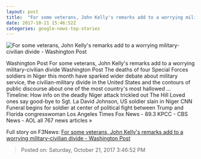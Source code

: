 ```yaml
---
layout: post
title:  "For some veterans, John Kelly's remarks add to a worrying military-civilian divide - Washington Post"
date: 2017-10-21 15:46:52Z
categories: google-news-top-stories
---
```


![For some veterans, John Kelly's remarks add to a worrying military-civilian divide - Washington Post](https://img.washingtonpost.com/rf/image_1484w/2010-2019/WashingtonPost/2017/10/21/National-Security/Images/Trump_The_Fallen_75373-ec8d8.jpg?t=20170517)

Washington Post For some veterans, John Kelly's remarks add to a worrying military-civilian divide Washington Post The deaths of four Special Forces soldiers in Niger this month have sparked wider debate about military service, the civilian-military divide in the United States and the contours of public discourse about one of the most country's most hallowed ... Timeline: How info on the deadly Niger attack trickled out The Hill Loved ones say good-bye to Sgt. La David Johnson, US soldier slain in Niger CNN Funeral begins for soldier at center of political fight between Trump and Florida congresswoman Los Angeles Times Fox News - 89.3 KPCC - CBS News - AOL all 767 news articles »


Full story on F3News: [For some veterans, John Kelly's remarks add to a worrying military-civilian divide - Washington Post](http://www.f3nws.com/n/QdygvG)

> Posted on: Saturday, October 21, 2017 3:46:52 PM
